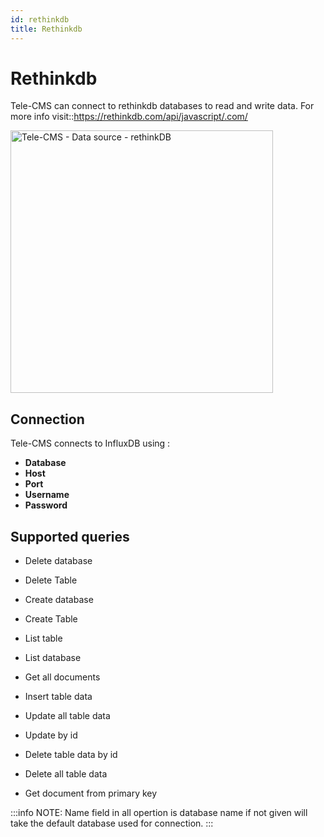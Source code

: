 ```yaml
---
id: rethinkdb
title: Rethinkdb
---
```

# Rethinkdb

Tele-CMS can connect to rethinkdb databases to read and write data. For more info visit::<https://rethinkdb.com/api/javascript/.com/>

<img class="screenshot-full" src="/img/datasource-reference/rethink/rethink_auth.png" alt="Tele-CMS - Data source - rethinkDB" height="420" />

## Connection

Tele-CMS connects to InfluxDB using :

- **Database**
- **Host**
- **Port**
- **Username**
- **Password**

## Supported queries

- Delete database

- Delete Table

- Create database

- Create Table

- List table

- List database

- Get all documents

- Insert table data

- Update all table data

- Update by id

- Delete table data by id

- Delete all table data

- Get document from primary key

:::info
NOTE: Name field in all opertion is database name if not given will take the default database used for connection.
:::
